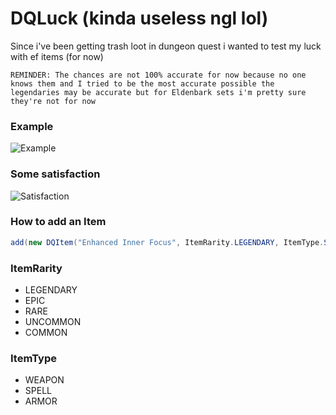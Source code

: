 # DQLuck (kinda useless ngl lol)
Since i've been getting trash loot in dungeon quest i wanted to test my luck with ef items (for now)

`REMINDER: The chances are not 100% accurate for now because no one knows them and I tried to be the most accurate possible the legendaries may be accurate but for Eldenbark sets i'm pretty sure they're not for now`

### Example
![Example](https://i.gyazo.com/357e41f2fbf3bfd78027dd68ea4965ad.png)

### Some satisfaction
![Satisfaction](https://i.gyazo.com/15ab7fce319a7aab69822834b126b695.png)

### How to add an Item
```java
add(new DQItem("Enhanced Inner Focus", ItemRarity.LEGENDARY, ItemType.SPELL, 0.025, false));
```

### ItemRarity
- LEGENDARY
- EPIC
- RARE
- UNCOMMON
- COMMON

### ItemType
- WEAPON
- SPELL
- ARMOR
